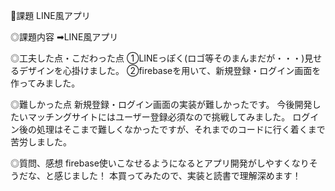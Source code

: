 🔷課題 LINE風アプリ

◎課題内容
➡︎LINE風アプリ

◎工夫した点・こだわった点
①LINEっぽく(ロゴ等そのまんまだが・・・)見せるデザインを心掛けました。
②firebaseを用いて、新規登録・ログイン画面を作ってみました。

◎難しかった点
新規登録・ログイン画面の実装が難しかったです。
今後開発したいマッチングサイトにはユーザー登録必須なので挑戦してみました。
ログイン後の処理はそこまで難しくなかったですが、それまでのコードに行く着くまで苦労しました。

◎質問、感想
firebase使いこなせるようになるとアプリ開発がしやすくなりそうだな、と感じました！
本買ってみたので、実装と読書で理解深めます！